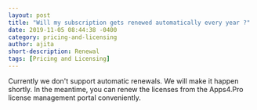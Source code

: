 ```yaml
---
layout: post
title: "Will my subscription gets renewed automatically every year ?"
date: 2019-11-05 08:44:38 -0400
category: pricing-and-licensing
author: ajita
short-description: Renewal
tags: [Pricing and Licensing]
---
```

Currently we don't support automatic renewals. We will make it happen shortly. In the meantime, you can renew the licenses from the Apps4.Pro license management portal conveniently.  

